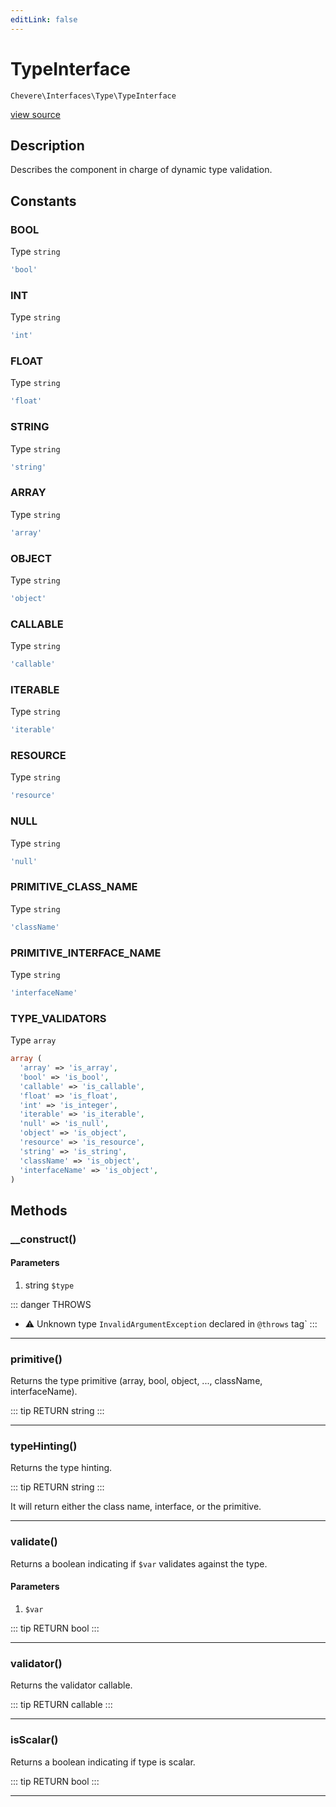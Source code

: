 ```yaml
---
editLink: false
---
```


# TypeInterface

`Chevere\Interfaces\Type\TypeInterface`

[view source](https://github.com/chevere/chevere/blob/master/src/Chevere/Interfaces/Type/TypeInterface.php)

## Description

Describes the component in charge of dynamic type validation.

## Constants

### BOOL

Type `string`

```php
'bool'
```

### INT

Type `string`

```php
'int'
```

### FLOAT

Type `string`

```php
'float'
```

### STRING

Type `string`

```php
'string'
```

### ARRAY

Type `string`

```php
'array'
```

### OBJECT

Type `string`

```php
'object'
```

### CALLABLE

Type `string`

```php
'callable'
```

### ITERABLE

Type `string`

```php
'iterable'
```

### RESOURCE

Type `string`

```php
'resource'
```

### NULL

Type `string`

```php
'null'
```

### PRIMITIVE_CLASS_NAME

Type `string`

```php
'className'
```

### PRIMITIVE_INTERFACE_NAME

Type `string`

```php
'interfaceName'
```

### TYPE_VALIDATORS

Type `array`

```php
array (
  'array' => 'is_array',
  'bool' => 'is_bool',
  'callable' => 'is_callable',
  'float' => 'is_float',
  'int' => 'is_integer',
  'iterable' => 'is_iterable',
  'null' => 'is_null',
  'object' => 'is_object',
  'resource' => 'is_resource',
  'string' => 'is_string',
  'className' => 'is_object',
  'interfaceName' => 'is_object',
)
```

## Methods

### __construct()

#### Parameters

1. string `$type`

::: danger THROWS
- ⚠ Unknown type `InvalidArgumentException` declared in `@throws` tag`
:::

---

### primitive()

Returns the type primitive (array, bool, object, ..., className, interfaceName).

::: tip RETURN
string
:::

---

### typeHinting()

Returns the type hinting.

::: tip RETURN
string
:::

It will return either the class name, interface, or the primitive.

---

### validate()

Returns a boolean indicating if `$var` validates against the type.

#### Parameters

1.  `$var`

::: tip RETURN
bool
:::

---

### validator()

Returns the validator callable.

::: tip RETURN
callable
:::

---

### isScalar()

Returns a boolean indicating if type is scalar.

::: tip RETURN
bool
:::

---
